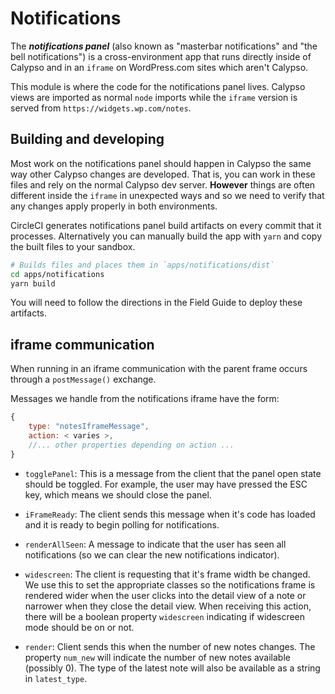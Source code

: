# Notifications

The _**notifications panel**_ (also known as "masterbar notifications" and "the bell notifications") is a cross-environment app that runs directly inside of Calypso and in an `iframe` on WordPress.com sites which aren't Calypso.

This module is where the code for the notifications panel lives. Calypso views are imported as normal `node` imports while the `iframe` version is served from `https://widgets.wp.com/notes`.

## Building and developing

Most work on the notifications panel should happen in Calypso the same way other Calypso changes are developed.
That is, you can work in these files and rely on the normal Calypso dev server.
**However** things are often different inside the `iframe` in unexpected ways and so we need to verify that any changes apply properly in both environments.

CircleCI generates notifications panel build artifacts on every commit that it processes.
Alternatively you can manually build the app with `yarn` and copy the built files to your sandbox.

```bash
# Builds files and places them in `apps/notifications/dist`
cd apps/notifications
yarn build
```

You will need to follow the directions in the Field Guide to deploy these artifacts.

## iframe communication

When running in an iframe communication with the parent frame occurs through a `postMessage()` exchange.

Messages we handle from the notifications iframe have the form:

```js
{
	type: "notesIframeMessage",
	action: < varies >,
	//... other properties depending on action ...
}
```

- `togglePanel`: This is a message from the client that the panel open state
  should be toggled. For example, the user may have pressed the ESC key, which
  means we should close the panel.

- `iFrameReady`: The client sends this message when it's code has loaded and
  it is ready to begin polling for notifications.

- `renderAllSeen`: A message to indicate that the user has seen all
  notifications (so we can clear the new notifications indicator).

- `widescreen`: The client is requesting that it's frame width be changed. We
  use this to set the appropriate classes so the notifications frame is rendered
  wider when the user clicks into the detail view of a note or narrower when
  they close the detail view. When receiving this action, there will be a
  boolean property `widescreen` indicating if widescreen mode should be on or
  not.

- `render`: Client sends this when the number of new notes changes. The property
  `num_new` will indicate the number of new notes available (possibly 0). The
  type of the latest note will also be available as a string in `latest_type`.
